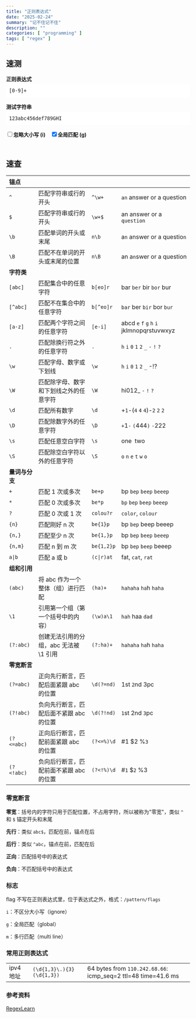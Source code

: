 ```yaml
---
title: "正则表达式"
date: "2025-02-24"
summary: "记不住记不住"
description: ""
categories: [ "programming" ]
tags: [ "regex" ]
---
```



## 速测


<style>
    .container {
        /*max-width: 600px;*/
       /* margin: 0 auto;*/
    }
    .input-group {
        margin-bottom: 15px;
    }
    label {
        display: block;
        user-select: none;
        margin-bottom: 5px;
        font-weight: bold;
    }
    input[type="text"] {
        line-height: 1.5;
        font-family: monospace;
        color: var(--primary);
        width: 100%;
        padding: 8px;
        box-sizing: border-box;
        border: 1px solid var(--border);
        border-radius: var(--radius);
    }
    #highlightedText {
        line-height: 1.5;
        font-family: monospace;
    }
    #output {
        display: none;
    }
    .modifiers {
        margin-bottom: 0px;
    }
    .modifiers label {
        display: inline-block;
        margin-right: 10px;
    }
    .result {
        margin-top: 0px;
        padding: 10px;
        background-color: var(--code-bg);
        border: 1px solid var(--border);
        border-radius: var(--radius);
    }
    .highlight-0 {
        padding: 2px;
        border-radius: 3px;
    }
    .highlight-1 { padding: 2px; border-radius: 4px; background-color: #88c0d088; }
    .highlight-2 { padding: 2px; border-radius: 4px; background-color: #5e81ac88; }
    .highlight-3 { padding: 2px; border-radius: 4px; background-color: #a3be8c88; }
    .highlight-4 { padding: 2px; border-radius: 4px; background-color: #ebcb8b88; }
    .highlight-5 { padding: 2px; border-radius: 4px; background-color: #d0877088; }
</style>


<div class="container">
    <div class="input-group">
        <label for="regex">正则表达式</label>
        <input type="text" id="regex" value="[0-9]+">
    </div>
    <div class="input-group">
        <label for="testString">测试字符串</label>
        <input type="text" id="testString" value="123abc456def789GHI">
    </div>
    <div class="input-group modifiers">
        <label><input type="checkbox" name="modifier" value="i">忽略大小写 (i)</label>
        <label><input type="checkbox" name="modifier" value="g" checked>全局匹配 (g)</label>
    </div>
    <div class="result" id="result">
        <div id="highlightedText"></div>
        <p id="output"></p>
    </div>
</div>


<script>
    // 获取 DOM 元素
    const regexInput = document.getElementById('regex');
    const testStringInput = document.getElementById('testString');
    const modifierCheckboxes = document.querySelectorAll('input[name="modifier"]');
    const outputElement = document.getElementById('output');
    const highlightedTextElement = document.getElementById('highlightedText');
    // 监听输入框和复选框的变化
    regexInput.addEventListener('input', updateResult);
    testStringInput.addEventListener('input', updateResult);
    modifierCheckboxes.forEach(checkbox => {
        checkbox.addEventListener('change', updateResult);
    });
    // 更新结果的函数
    function updateResult() {
        const regexValue = regexInput.value;
        const testString = testStringInput.value;
        // 获取选中的修饰符
        const modifiers = Array.from(modifierCheckboxes)
            .filter(checkbox => checkbox.checked)
            .map(checkbox => checkbox.value)
            .join('');
        try {
            const regex = new RegExp(regexValue, modifiers);
            const matches = testString.match(regex);
            // 显示匹配结果
            if (matches) {
                outputElement.innerHTML = `匹配成功：<br>${matches.join('<br>')}`;
            } else {
                outputElement.innerHTML = '没有找到匹配项';
            }
            // 高亮显示匹配的文本
            if (regexValue) {
                let highlightedText = testString;
                let colorIndex = 0; // 用于切换颜色
                const colors = ['highlight-1', 'highlight-2', 'highlight-3', 'highlight-4', 'highlight-5'];
                // 使用正则表达式替换匹配项
                highlightedText = highlightedText.replace(regex, match => {
                    const colorClass = colors[colorIndex % colors.length]; // 循环使用颜色
                    colorIndex++;
                    return `<span class="highlight-0 ${colorClass}">${match}</span>`;
                });
                highlightedTextElement.innerHTML = highlightedText;
            } else {
                highlightedTextElement.innerHTML = testString; // 如果没有正则表达式，直接显示原文本
            }
        } catch (e) {
            outputElement.innerHTML = `正则表达式错误：${e.message}`;
            highlightedTextElement.innerHTML = testString; // 显示原文本
        }
    }
    // 初始化时调用一次
    updateResult();
</script>




## 速查

<div class="table-container">

|锚点             |                                       |           |                                           |
|:----------------|:--------------------------------------|:----------|:------------------------------------------|
|`^`              |匹配字符串或行的开头                   |`^\w+`     |`an` answer or a question                  |
|`$`              |匹配字符串或行的开头                   |`\w+$`     |an answer or a `question`                  |
|`\b`             |匹配单词的开头或末尾                   |`n\b`      |a`n` answer or a questio`n`                |
|`\B`             |匹配不在单词的开头或末尾的位置         |`n\B`      |an a`n`swer or a question                  |
|**字符类**       |                                       |           |                                           |
|`[abc]`          |匹配集合中的任意字符                   |`b[eo]r`   |bar `ber` bir `bor` bur                    |
|`[^abc]`         |匹配不在集合中的任意字符               |`b[^eo]r`  |`bar` ber `bir` bor `bur`                  |
|`[a-z]`          |匹配两个字符之间的任意字符             |`[e-i]`    |abcd `e` `f` `g` `h` `i` jklmnopqrstuvwxyz |
|`.`              |匹配除换行符之外的任意字符             |`.`        |`h` `i` `0` `1` `2` `_` `-` `!` `?`        |
|`\w`             |匹配字母、数字或下划线                 |`\w`       |`h` `i` `0` `1` `2` `_` -!?                |
|`\W`             |匹配除字母、数字和下划线之外的任意字符 |`\W`       |hi012_ `-` `!` `?`                         |
|`\d`             |匹配所有数字                           |`\d`       |+`1`-(`4` `4` `4`)-`2` `2` `2`             |
|`\D`             |匹配除数字外的任意字符                 |`\D`       |`+`1`-` `(`444`)` `-`222                   |
|`\s`             |匹配任意空白字符                       |`\s`       |one` `two                                  |
|`\S`             |匹配除空白字符以外的任意字符           |`\S`       |`o` `n` `e`  `t` `w` `o`                   |
|**量词与分支**   |                                       |           |                                           |
|`+`              |匹配 1 次或多次                        |`be+p`     |bp `bep` `beep` `beeep`                    |
|`*`              |匹配 0 次或多次                        |`be*p`     |`bp` `bep` `beep` `beeep`                  |
|`?`              |匹配 0 次或 1 次                       |`colou?r`  |`color`, `colour`                          |
|`{n}`            |匹配刚好 n 次                          |`be{1}p`   |bp `bep` beep beeep                        |
|`{n,}`           |匹配至少 n 次                          |`be{1,}p`  |bp `bep` `beep` `beeep`                    |
|`{n,m}`          |匹配 n 到 m 次                         |`be{1,2}p` |bp `bep` `beep` beeep                      |
|`a\|b`           |匹配 a 或 b                            |`(c\|r)at` |fat, `cat`, `rat`                          |
|**组和引用**     |                                       |           |                                           |
|`(abc)`          |将 abc 作为一个整体（组）进行匹配      |`(ha)+`    |`hahaha` `ha`h `haha`                      |
|`\1`             |引用第一个组（第一个括号中的内容）     |`(\w)a\1`  |`hah` haa `dad`                            |
|`(?:abc)`        |创建无法引用的分组，abc 无法被 \1 引用 |`(?:ha)+`  |`hahaha` `ha`h `haha`                      |
|**零宽断言**     |                                       |           |                                           |
|`(?=abc)`        |正向先行断言，匹配后面紧跟 abc 的位置  |`\d(?=nd)` |1st `2`nd 3pc                              |
|`(?!abc)`        |负向先行断言，匹配后面不紧跟 abc 的位置|`\d(?!nd)` |`1`st 2nd `3`pc                            |
|`(?<=abc)`       |正向后行断言，匹配前面紧跟 abc 的位置  |`(?<=%)\d` |#1 $2 %`3`                                 |
|`(?<!abc)`       |负向后行断言，匹配前面不紧跟 abc 的位置|`(?<!%)\d` |#`1` $`2` %3                                 |

</div>


### 零宽断言

**零宽**：括号内的字符只用于匹配位置，不占用字符，所以被称为"零宽"，类似 `^` 和 `$` 锚定开头和末尾

**先行**：类似 `abc$`，匹配在前，锚点在后

**后行**：类似 `^abc`，锚点在前，匹配在后

**正向**：匹配括号中的表达式

**负向**：不匹配括号中的表达式


### 标志

flag 不写在正则表达式里，位于表达式之外，格式：`/pattern/flags`

`i`：不区分大小写（ignore）

`g`：全局匹配（global）

`m`：多行匹配（multi line）


### 常用正则表达式

<div class="table-container">

|                 |                                       |                                                      |
|:----------------|:--------------------------------------|:-----------------------------------------------------|
|ipv4 地址        |`(\d{1,3}\.){3}(\d{1,3})`        |64 bytes from `110.242.68.66`: icmp\_seq=2 ttl=48 time=41.6 ms|

</div>


### 参考资料

[RegexLearn](https://regexlearn.com/zh-cn)
